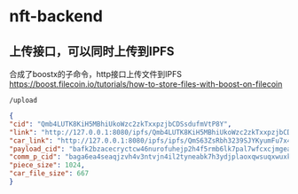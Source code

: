 # nft-backend

## 上传接口，可以同时上传到IPFS
合成了boostx的子命令，http接口上传文件到IPFS
https://boost.filecoin.io/tutorials/how-to-store-files-with-boost-on-filecoin
```text
/upload 
```
```json
{
"cid": "Qmb4LUTK8KiH5MBhiUkoWzc2zkTxxpzjbCDSsdufmVtP8Y",
"link": "http://127.0.0.1:8080/ipfs/Qmb4LUTK8KiH5MBhiUkoWzc2zkTxxpzjbCDSsdufmVtP8Y",
"car_link": "http://127.0.0.1:8080/ipfs/ipfs/QmS63ZsRbh3239SJYKyumFu7x4V6kRDNZxrjGcxQwXi4xV",
"payload_cid": "bafk2bzacecryctcw46nurofuhejp2h4f5rmb6lk7pal7wfcxcjmgeaxx3xhrw",
"comm_p_cid": "baga6ea4seaqjzvh4v3ntvjn4il2tyneabk7h3ydjplaoxqwsuqxwuxk5cplvsnq",
"piece_size": 1024,
"car_file_size": 667
}
```
